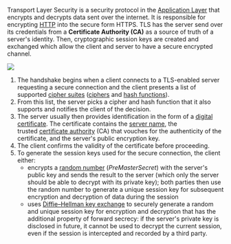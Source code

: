 

Transport Layer Security is a security protocol in the [Application Layer](TCP-IP%20Model.md) that encrypts and decrypts data sent over the internet. It is responsible for encrypting [HTTP](HTTP.md) into the secure form HTTPS. TLS has the server send over its credentials from a **Certificate Authority (CA)** as a source of truth of a server's identity. Then, cryptographic session keys are created and exchanged which allow the client and server to have a secure encrypted channel.


![](Pasted%20image%2020220416160434.png)

1. The handshake begins when a client connects to a TLS-enabled server requesting a secure connection and the client presents a list of supported [cipher suites](https://en.wikipedia.org/wiki/Cipher_suite "Cipher suite") ([ciphers](https://en.wikipedia.org/wiki/Encryption "Encryption") and [hash functions](https://en.wikipedia.org/wiki/Cryptographic_hash_function "Cryptographic hash function")).
2. From this list, the server picks a cipher and hash function that it also supports and notifies the client of the decision.
3. The server usually then provides identification in the form of a [digital certificate](https://en.wikipedia.org/wiki/Public_key_certificate "Public key certificate"). The certificate contains the [server name](https://en.wikipedia.org/wiki/Hostname "Hostname"), the trusted [certificate authority](https://en.wikipedia.org/wiki/Certificate_authority "Certificate authority") (CA) that vouches for the authenticity of the certificate, and the server's public encryption key.
4. The client confirms the validity of the certificate before proceeding.
5. To generate the session keys used for the secure connection, the client either:
    -   encrypts a [random number](https://en.wikipedia.org/wiki/Random_number_generation "Random number generation") (_PreMasterSecret_) with the server's public key and sends the result to the server (which only the server should be able to decrypt with its private key); both parties then use the random number to generate a unique session key for subsequent encryption and decryption of data during the session
    -   uses [Diffie–Hellman key exchange](https://en.wikipedia.org/wiki/Diffie%E2%80%93Hellman_key_exchange "Diffie–Hellman key exchange") to securely generate a random and unique session key for encryption and decryption that has the additional property of forward secrecy: if the server's private key is disclosed in future, it cannot be used to decrypt the current session, even if the session is intercepted and recorded by a third party.